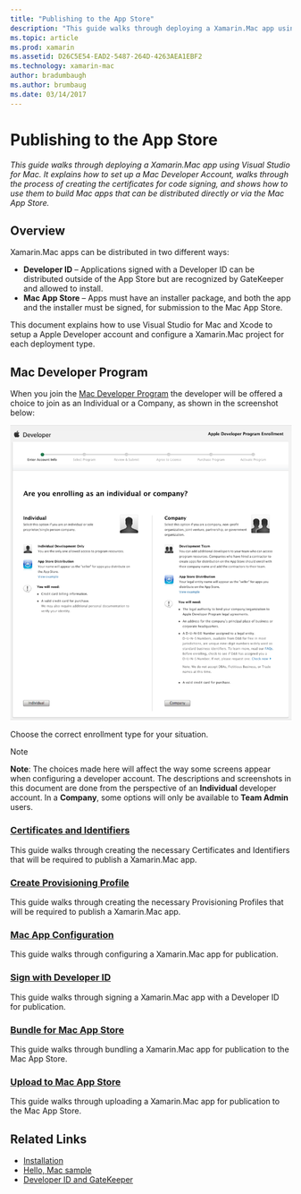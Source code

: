 ```yaml
---
title: "Publishing to the App Store"
description: "This guide walks through deploying a Xamarin.Mac app using Visual Studio for Mac. It explains how to set up a Mac Developer Account, walks through the process of creating the certificates for code signing, and shows how to use them to build Mac apps that can be distributed directly or via the Mac App Store."
ms.topic: article
ms.prod: xamarin
ms.assetid: D26C5E54-EAD2-5487-264D-4263AEA1EBF2
ms.technology: xamarin-mac
author: bradumbaugh
ms.author: brumbaug
ms.date: 03/14/2017
---
```


# Publishing to the App Store

_This guide walks through deploying a Xamarin.Mac app using Visual Studio for Mac. It explains how to set up a Mac Developer Account, walks through the process of creating the certificates for code signing, and shows how to use them to build Mac apps that can be distributed directly or via the Mac App Store._

## Overview

Xamarin.Mac apps can be distributed in two different ways:

- **Developer ID** – Applications signed with a Developer ID can be distributed outside of the App Store but are recognized by GateKeeper and allowed to install.
- **Mac App Store** – Apps must have an installer package, and both the app and the installer must be signed, for submission to the Mac App Store.

This document explains how to use Visual Studio for Mac and Xcode to setup a Apple
Developer account and configure a Xamarin.Mac project for each deployment
type.


## Mac Developer Program

When you join the [Mac Developer Program](https://developer.apple.com/devcenter/mac/) the developer will be offered a choice to join as an Individual or a Company, as shown in the screenshot below:

[![The Apple Developer Portal](images/image1.png "The Apple Developer Portal")](images/image1-large.png)

Choose the correct enrollment type for your situation.

> [!NOTE]
> **Note**: The choices made here will affect the way some screens appear when configuring a developer account. The descriptions and screenshots in this document are done from the perspective of an **Individual** developer account. In a **Company**, some options will only be available to **Team Admin** users.


### [Certificates and Identifiers](~/mac/deploy-test/publishing-to-the-app-store/certificates-identifiers.md)

This guide walks through creating the necessary Certificates and Identifiers that will be required to publish a Xamarin.Mac app.


### [Create Provisioning Profile](~/mac/deploy-test/publishing-to-the-app-store/profiles.md)

This guide walks through creating the necessary Provisioning Profiles that will be required to publish a Xamarin.Mac app.


### [Mac App Configuration](~/mac/deploy-test/publishing-to-the-app-store/app-configuration.md)

This guide walks through configuring a Xamarin.Mac app for publication.


### [Sign with Developer ID](~/mac/deploy-test/publishing-to-the-app-store/signing.md)

This guide walks through signing a Xamarin.Mac app with a Developer ID for publication.


### [Bundle for Mac App Store](~/mac/deploy-test/publishing-to-the-app-store/bundling.md)

This guide walks through bundling a Xamarin.Mac app for publication to the Mac App Store.


### [Upload to Mac App Store](~/mac/deploy-test/publishing-to-the-app-store/uploading.md)

This guide walks through uploading a Xamarin.Mac app for publication to the Mac App Store.


## Related Links

- [Installation](/visualstudio/mac/installation/)
- [Hello, Mac sample](~/mac/get-started/hello-mac.md)
- [Developer ID and GateKeeper](https://developer.apple.com/resources/developer-id/)
